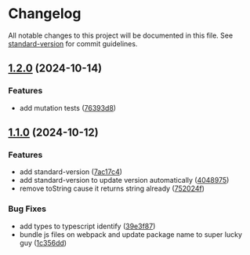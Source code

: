 # Changelog

All notable changes to this project will be documented in this file. See [standard-version](https://github.com/conventional-changelog/standard-version) for commit guidelines.

## [1.2.0](https://github.com/MatheusMFranco/luck-guy-js/compare/v1.1.0...v1.2.0) (2024-10-14)

### Features

- add mutation tests ([76393d8](https://github.com/MatheusMFranco/luck-guy-js/commit/76393d87a99249032f9f50efe9e7bc6556f8ff39))

## [1.1.0](https://github.com/MatheusMFranco/luck-guy-js/compare/v1.0.0...v1.1.0) (2024-10-12)

### Features

- add standard-version ([7ac17c4](https://github.com/MatheusMFranco/luck-guy-js/commit/7ac17c4d1972aabfe28e6285e9532a53f4235da6))
- add standard-version to update version automatically ([4048975](https://github.com/MatheusMFranco/luck-guy-js/commit/4048975b80b7e99f8591734cbaae2c24912922e3))
- remove toString cause it returns string already ([752024f](https://github.com/MatheusMFranco/luck-guy-js/commit/752024fe386a51ca346ba4faaa82b631b6abfb8e))

### Bug Fixes

- add types to typescript identify ([39e3f87](https://github.com/MatheusMFranco/luck-guy-js/commit/39e3f87a6e06164b09243387189ec4de52295239))
- bundle js files on webpack and update package name to super lucky guy ([1c356dd](https://github.com/MatheusMFranco/luck-guy-js/commit/1c356dd16ad3b2b94fede917feb0ef2f79773780))

